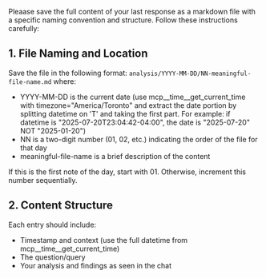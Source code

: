 Pleaase save the full content of your last response as a markdown file with a specific naming convention and structure. Follow these instructions carefully:

## 1. File Naming and Location

Save the file in the following format: `analysis/YYYY-MM-DD/NN-meaningful-file-name.md` where:

- YYYY-MM-DD is the current date (use mcp__time__get_current_time with timezone="America/Toronto" and extract the date portion by splitting datetime on 'T' and taking the first part. For example: if datetime is "2025-07-20T23:04:42-04:00", the date is "2025-07-20" NOT "2025-01-20")
- NN is a two-digit number (01, 02, etc.) indicating the order of the file for that day
- meaningful-file-name is a brief description of the content

If this is the first note of the day, start with 01. Otherwise, increment this number sequentially.

## 2. Content Structure

Each entry should include:

- Timestamp and context (use the full datetime from mcp__time__get_current_time)
- The question/query
- Your analysis and findings as seen in the chat
